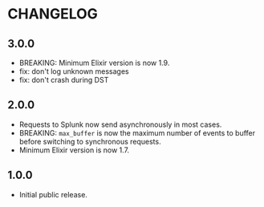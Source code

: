 CHANGELOG
=========

3.0.0
-----

- BREAKING: Minimum Elixir version is now 1.9.
- fix: don't log unknown messages
- fix: don't crash during DST

2.0.0
-----

- Requests to Splunk now send asynchronously in most cases.
- BREAKING: `max_buffer` is now the maximum number of events to buffer before
  switching to synchronous requests.
- Minimum Elixir version is now 1.7.

1.0.0
-----

- Initial public release.
